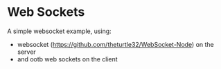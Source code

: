 # Web Sockets
A simple websocket example, using:
* websocket (https://github.com/theturtle32/WebSocket-Node) on the server
* and ootb web sockets on the client


